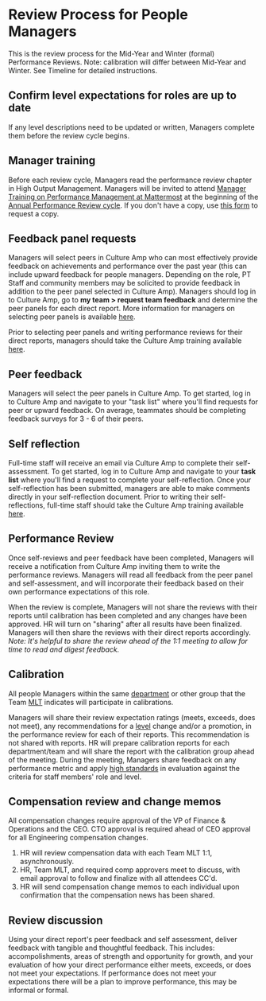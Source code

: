 # Review Process for People Managers

This is the review process for the Mid-Year and Winter (formal) Performance Reviews. Note: calibration will differ between Mid-Year and Winter. See Timeline for detailed instructions.

## Confirm level expectations for roles are up to date

If any level descriptions need to be updated or written, Managers complete them before the review cycle begins.

## Manager training

Before each review cycle, Managers read the performance review chapter in High Output Management. Managers will be invited to attend [Manager Training on Performance Management at Mattermost](https://handbook.mattermost.com/operations/workplace/people/performance-reviews-50#manager-training) at the beginning of the [Annual Performance Review cycle](https://handbook.mattermost.com/operations/workplace/people/performance-reviews-50#what-is-the-process). If you don't have a copy, use [this form](https://forms.gle/SUWWvZZGqg5B4d1aA) to request a copy.

## Feedback panel requests

Managers will select peers in Culture Amp who can most effectively provide feedback on achievements and performance over the past year \(this can include upward feedback for people managers. Depending on the role, PT Staff and community members may be solicited to provide feedback in addition to the peer panel selected in Culture Amp\). Managers should log in to Culture Amp, go to **my team > request team feedback** and determine the peer panels for each direct report. More information for managers on selecting peer panels is available [here](https://academy.cultureamp.com/hc/en-us/articles/360003789699-Request-team-feedback). 

Prior to selecting peer panels and writing performance reviews for their direct reports, managers should take the Culture Amp training available [here](https://www.cultureamptraining.com/performance-for-managers).

## Peer feedback

Managers will select the peer panels in Culture Amp. To get started, log in to Culture Amp and navigate to your "task list" where you'll find requests for peer or upward feedback. On average, teammates should be completing feedback surveys for 3 - 6 of their peers. 

## Self reflection

Full-time staff will receive an email via Culture Amp to complete their self-assessment. To get started, log in to Culture Amp and navigate to your **task list** where you'll find a request to complete your self-reflection. Once your self-reflection has been submitted, managers are able to make comments directly in your self-reflection document. Prior to writing their self-reflections, full-time staff should take the Culture Amp training available [here](https://www.cultureamptraining.com/participate-in-a-performance-cycle-for-employees).

## Performance Review

Once self-reviews and peer feedback have been completed, Managers will receive a notification from Culture Amp inviting them to write the performance reviews. Managers will read all feedback from the peer panel and self-assessment, and will incorporate their feedback based on their own performance expectations of this role.

When the review is complete, Managers will not share the reviews with their reports until calibration has been completed and any changes have been approved. HR will turn on "sharing" after all results have been finalized. Managers will then share the reviews with their direct reports accordingly.
*Note: It's helpful to share the review ahead of the 1:1 meeting to allow for time to read and digest feedback.*

## Calibration

All people Managers within the same [department](https://handbook.mattermost.com/company/how-to-guides-for-staff/how-to-spend-company-money/how-to-use-expensify#departments) or other group that the Team [MLT](https://handbook.mattermost.com/operations/operations/mlt-cadence) indicates will participate in calibrations.

Managers will share their review expectation ratings (meets, exceeds, does not meet), any recommendations for a [level](https://docs.google.com/document/d/1XNGYOHouoY42YYmFHNrhu-vHDtWVrPL5E8M_BpwF9iU/edit) change and/or a promotion, in the performance review for each of their reports. This recommendation is not shared with reports. HR will prepare calibration reports for each department/team and will share the report with the calibration group ahead of the meeting. During the meeting, Managers share feedback on any performance metric and apply [high standards](https://handbook.mattermost.com/company/about-mattermost#leadership-principles) in evaluation against the criteria for staff members' role and level.

## Compensation review and change memos

All compensation changes require approval of the VP of Finance & Operations and the CEO. CTO approval is required ahead of CEO approval for all Engineering compensation changes.

1. HR will review compensation data with each Team MLT 1:1, asynchronously.
2. HR, Team MLT, and required comp approvers meet to discuss, with email approval to follow and finalize with all attendees CC'd.
3. HR will send compensation change memos to each individual upon confirmation that the compensation news has been shared.

## Review discussion

Using your direct report's peer feedback and self assessment, deliver feedback with tangible and thoughtful feedback. This includes: accompolishments, areas of strength and opportunity for growth, and your evaluation of how your direct performance either meets, exceeds, or does not meet your expectations. If performance does not meet your expectations there will be a plan to improve performance, this may be informal or formal.
